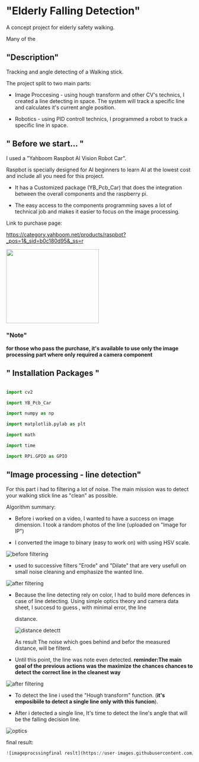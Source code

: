 # "Elderly Falling Detection"

A concept project for elderly safety walking.

Many of the 

## "Description"

Tracking and angle detecting of a Walking stick.

The project split to two main parts:

- Image Proccesing - using hough transform and other CV's technics, I created a line detecting in space. The system will track a specific line and calculates it's current angle position.

- Robotics - using PID controll technics, I programmed a robot to track a specific line in space. 

## " Before we start... "

I used a "Yahboom Raspbot AI Vision Robot Car".

Raspbot is specially designed for AI beginners to learn AI at the lowest cost and include all you need for this project.

 - It has a Customized package (YB_Pcb_Car) that does the integration between the overall components and the raspberry pi.

 - The easy access to the components programming saves a lot of technical job and makes it easier to focus on the image processing.

Link to purchase page:

https://category.yahboom.net/products/raspbot?_pos=1&_sid=b0c180d95&_ss=r


<img src="https://user-images.githubusercontent.com/101269937/190184712-ad14d2e9-e70a-43a0-9437-20c94b0c1d50.jpg" width="250" height="200">

### "Note"

**for those who pass the purchase, it's available to use only the image processing part where only required a camera component**

## " Installation Packages "

```python

import cv2

import YB_Pcb_Car

import numpy as np

import matplotlib.pylab as plt

import math

import time

import RPi.GPIO as GPIO
```

## "Image processing - line detection"

For this part i had to filtering a lot of noise.
The main mission was to detect your walking stick line as "clean" as possible.

Algorithm summary:

- Before i worked on a video, I wanted to have a success on image dimension.
I took a random photos of the line (uploaded on "Image for IP") 

- I converted the image to binary (easy to work on) with using HSV scale.

![before filtering](https://user-images.githubusercontent.com/101269937/190336605-379e1eb5-3874-4007-9e9e-59a923d46ae5.png)

- used to successive filters "Erode" and "Dilate" that are very usefull on small noise cleaning and emphasize the wanted line.

![after filtering](https://user-images.githubusercontent.com/101269937/190337076-cfba1ef7-ca40-4d9a-8545-b46114f79e8d.png)

- Because the line detecting rely on color, I had to build more defences in case of line detecting. 
Using simple optics theory and camera data sheet, I succesd to guess , with minimal error, the line 
 
  distance.
  
  ![distance detectt](https://user-images.githubusercontent.com/101269937/190341882-1c0ddfb0-9224-4b0d-94ee-43b593a6dc29.png)

  
  As result The noise which goes behind and befor the measured distance, will be filterd.
  
 - Until this point, the line was note even detected. 
 **reminder:The main goal of the previous actions was the maximize the chances chances to detect the correct line in the cleanest way**
  
  ![after filtering](https://user-images.githubusercontent.com/101269937/190339959-4824ae24-f2ab-4c6e-abf3-3a87c7ef600a.png)


 - To detect the line i used the "Hough transform" function. (**it's emposibiile to detect a single line only with this funcion**).
 
 - After i detected a single line, It's time to detect the line's angle that will be the falling decision line.
 
 
![optics](https://user-images.githubusercontent.com/101269937/190341685-aad37d25-9d5d-4655-be9c-3078120975ff.jpg)

final result:

```python
![imageprocssingfinal reslt](https://user-images.githubusercontent.com/101269937/190341797-ae2a3fb8-ee3e-4889-bd5f-c0756e14b1a6.png)
```
